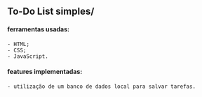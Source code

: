 ## To-Do List simples/

#### ferramentas usadas:

```
- HTML;
- CSS;
- JavaScript.
```

#### features implementadas:

```
- utilização de um banco de dados local para salvar tarefas.
```

